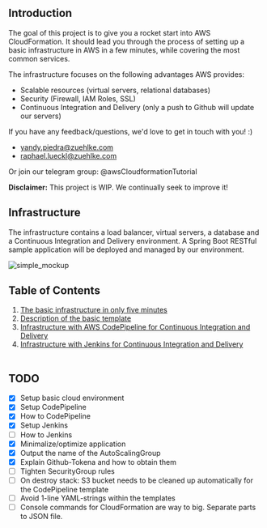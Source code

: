 ## Introduction

The goal of this project is to give you a rocket start into AWS CloudFormation. It should lead you through the process of setting up a basic infrastructure in AWS in a few minutes, while covering the most common services.

The infrastructure focuses on the following advantages AWS provides:

- Scalable resources (virtual servers, relational databases)
- Security (Firewall, IAM Roles, SSL)
- Continuous Integration and Delivery (only a push to Github will update our servers)

If you have any feedback/questions, we'd love to get in touch with you! :)
- yandy.piedra@zuehlke.com
- raphael.lueckl@zuehlke.com

Or join our telegram group:
@awsCloudformationTutorial

**Disclaimer:** This project is WIP. We continually seek to improve it!

## Infrastructure
The infrastructure contains a load balancer, virtual servers, a database and a Continuous Integration and Delivery environment. A Spring Boot RESTful sample application will be deployed and managed by our environment.

![simple_mockup](documentation/images/infrastructure.png)

## Table of Contents
1. [The basic infrastructure in only five minutes](documentation/basic_stack/basic_stack.md)
1. [Description of the basic template](documentation/basic_stack/template_desc.md)
1. [Infrastructure with AWS CodePipeline for Continuous Integration and Delivery](documentation/codepipeline_stack/codepipeline.md)
1. [Infrastructure with Jenkins for Continuous Integration and Delivery](documentation/jenkins_stack/jenkins.md)
<br/><br/>

## TODO
- [x] Setup basic cloud environment
- [x] Setup CodePipeline
- [x] How to CodePipeline
- [x] Setup Jenkins
- [ ] How to Jenkins
- [x] Minimalize/optimize application
- [x] Output the name of the AutoScalingGroup
- [x] Explain Github-Tokena and how to obtain them
- [ ] Tighten SecurityGroup rules
- [ ] On destroy stack: S3 bucket needs to be cleaned up automatically for the CodePipeline template
- [ ] Avoid 1-line YAML-strings within the templates
- [ ] Console commands for CloudFormation are way to big. Separate parts to JSON file.